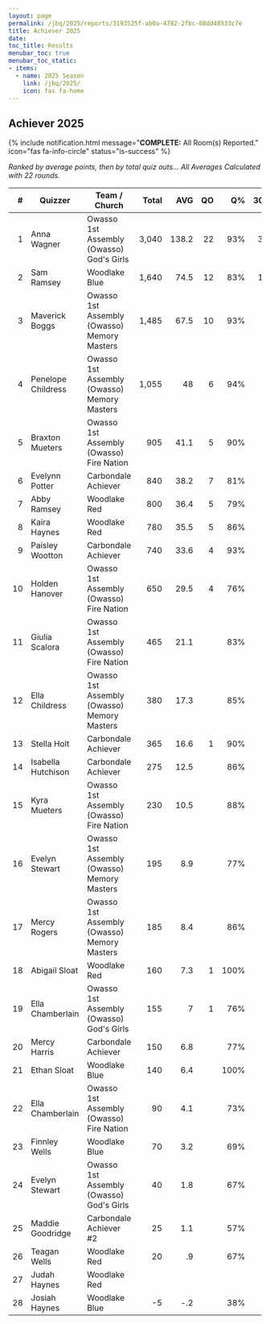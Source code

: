 ```yaml
---
layout: page
permalink: /jbq/2025/reports/3193525f-ab0a-4782-2fbc-08dd48533c7e
title: Achiever 2025
date: 
toc_title: Results
menubar_toc: true
menubar_toc_static:
- items:
  - name: 2025 Season
    link: /jbq/2025/
    icon: fas fa-home
---
```



## Achiever 2025

{% include notification.html
   message="<b>COMPLETE:</b> All Room(s) Reported."
   icon="fas fa-info-circle"
   status="is-success" %}


*Ranked by average points, then by total quiz outs... All Averages Calculated with 22 rounds.*

| # | Quizzer | Team / Church | Total | AVG | QO | Q% | 30s | 20s | 10s |
|--:|---|---|--:|--:|--:|--:|--:|--:|--:|
| 1 | Anna Wagner | Owasso 1st Assembly (Owasso) God's Girls | 3,040 | 138.2 | 22 | 93% | 34 | 94 | 4 |
| 2 | Sam Ramsey | Woodlake Blue | 1,640 | 74.5 | 12 | 83% | 10 | 51 | 44 |
| 3 | Maverick Boggs | Owasso 1st Assembly (Owasso) Memory Masters | 1,485 | 67.5 | 10 | 93% | 1 | 59 | 21 |
| 4 | Penelope Childress | Owasso 1st Assembly (Owasso) Memory Masters | 1,055 | 48 | 6 | 94% |  | 20 | 62 |
| 5 | Braxton Mueters | Owasso 1st Assembly (Owasso) Fire Nation | 905 | 41.1 | 5 | 90% | 1 | 18 | 53 |
| 6 | Evelynn Potter | Carbondale Achiever | 840 | 38.2 | 7 | 81% | 3 | 8 | 66 |
| 7 | Abby Ramsey | Woodlake Red | 800 | 36.4 | 5 | 79% | 4 | 6 | 66 |
| 8 | Kaira Haynes | Woodlake Red | 780 | 35.5 | 5 | 86% | 4 | 14 | 43 |
| 9 | Paisley Wootton | Carbondale Achiever | 740 | 33.6 | 4 | 93% | 4 | 16 | 30 |
| 10 | Holden Hanover | Owasso 1st Assembly (Owasso) Fire Nation | 650 | 29.5 | 4 | 76% |  | 9 | 57 |
| 11 | Giulia Scalora | Owasso 1st Assembly (Owasso) Fire Nation | 465 | 21.1 |  | 83% | 3 | 17 | 10 |
| 12 | Ella Childress | Owasso 1st Assembly (Owasso) Memory Masters | 380 | 17.3 |  | 85% |  | 1 | 40 |
| 13 | Stella Holt | Carbondale Achiever | 365 | 16.6 | 1 | 90% | 2 | 7 | 18 |
| 14 | Isabella Hutchison | Carbondale Achiever | 275 | 12.5 |  | 86% |  | 7 | 18 |
| 15 | Kyra Mueters | Owasso 1st Assembly (Owasso) Fire Nation | 230 | 10.5 |  | 88% |  | 4 | 17 |
| 16 | Evelyn Stewart | Owasso 1st Assembly (Owasso) Memory Masters | 195 | 8.9 |  | 77% |  | 3 | 17 |
| 17 | Mercy Rogers | Owasso 1st Assembly (Owasso) Memory Masters | 185 | 8.4 |  | 86% |  | 2 | 16 |
| 18 | Abigail Sloat | Woodlake Red | 160 | 7.3 | 1 | 100% |  | 5 | 5 |
| 19 | Ella Chamberlain | Owasso 1st Assembly (Owasso) God's Girls | 155 | 7 | 1 | 76% |  | 1 | 14 |
| 20 | Mercy Harris | Carbondale Achiever | 150 | 6.8 |  | 77% | 2 | 3 | 5 |
| 21 | Ethan Sloat | Woodlake Blue | 140 | 6.4 |  | 100% |  | 4 | 6 |
| 22 | Ella Chamberlain | Owasso 1st Assembly (Owasso) Fire Nation | 90 | 4.1 |  | 73% |  |  | 11 |
| 23 | Finnley Wells | Woodlake Blue | 70 | 3.2 |  | 69% |  | 1 | 8 |
| 24 | Evelyn Stewart | Owasso 1st Assembly (Owasso) God's Girls | 40 | 1.8 |  | 67% |  | 1 | 3 |
| 25 | Maddie Goodridge | Carbondale Achiever #2 | 25 | 1.1 |  | 57% |  |  | 4 |
| 26 | Teagan Wells | Woodlake Red | 20 | .9 |  | 67% |  | 1 | 1 |
| 27 | Judah Haynes | Woodlake Red |  |  |  |  |  |  |  |
| 28 | Josiah Haynes | Woodlake Blue | -5 | -.2 |  | 38% |  |  | 3 |

